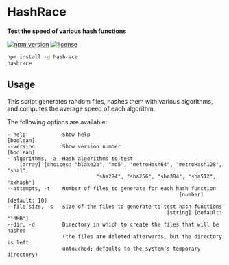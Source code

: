 # HashRace

**Test the speed of various hash functions**

[![npm version](https://badge.fury.io/js/hashrace.svg)](https://badge.fury.io/js/hashrace)
[![license](https://img.shields.io/badge/License-MIT-blue.svg)](LICENSE.txt)

```bash
npm install -g hashrace
hashrace
```

## Usage

This script generates random files, hashes them with various algorithms, and
computes the average speed of each algorithm.

The following options are available:

```
--help            Show help                                          [boolean]
--version         Show version number                                [boolean]
--algorithms, -a  Hash algorithms to test
    [array] [choices: "blake2b", "md5", "metroHash64", "metroHash128", "sha1",
                             "sha224", "sha256", "sha384", "sha512", "xxhash"]
--attempts, -t    Number of files to generate for each hash function
                                                        [number] [default: 10]
--file-size, -s   Size of the files to generate to test hash functions
                                                    [string] [default: "10MB"]
--dir, -d         Directory in which to create the files that will be hashed
                  (the files are deleted afterwards, but the directory is left
                  untouched; defaults to the system's temporary directory)
```
